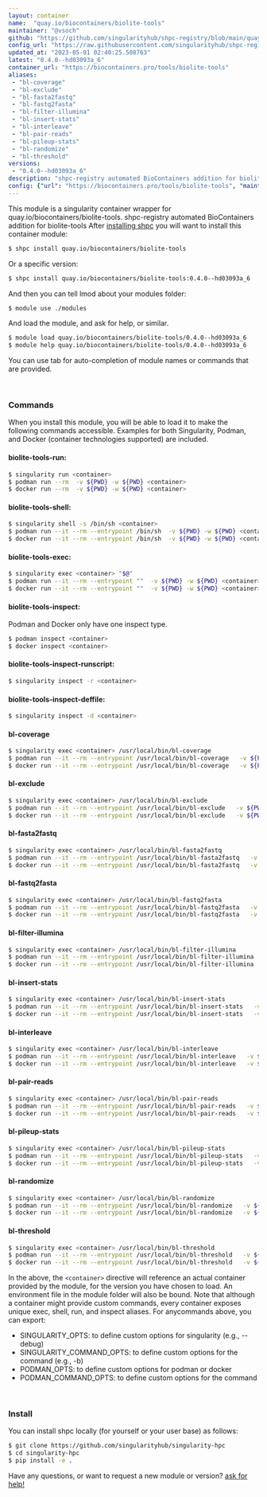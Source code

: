 ```yaml
---
layout: container
name:  "quay.io/biocontainers/biolite-tools"
maintainer: "@vsoch"
github: "https://github.com/singularityhub/shpc-registry/blob/main/quay.io/biocontainers/biolite-tools/container.yaml"
config_url: "https://raw.githubusercontent.com/singularityhub/shpc-registry/main/quay.io/biocontainers/biolite-tools/container.yaml"
updated_at: "2023-05-01 02:40:25.508763"
latest: "0.4.0--hd03093a_6"
container_url: "https://biocontainers.pro/tools/biolite-tools"
aliases:
 - "bl-coverage"
 - "bl-exclude"
 - "bl-fasta2fastq"
 - "bl-fastq2fasta"
 - "bl-filter-illumina"
 - "bl-insert-stats"
 - "bl-interleave"
 - "bl-pair-reads"
 - "bl-pileup-stats"
 - "bl-randomize"
 - "bl-threshold"
versions:
 - "0.4.0--hd03093a_6"
description: "shpc-registry automated BioContainers addition for biolite-tools"
config: {"url": "https://biocontainers.pro/tools/biolite-tools", "maintainer": "@vsoch", "description": "shpc-registry automated BioContainers addition for biolite-tools", "latest": {"0.4.0--hd03093a_6": "sha256:63fb1431d4d78e1fd4c7bd30cd202a63c38aa47fb47d36d9270d7759b19eecc0"}, "tags": {"0.4.0--hd03093a_6": "sha256:63fb1431d4d78e1fd4c7bd30cd202a63c38aa47fb47d36d9270d7759b19eecc0"}, "docker": "quay.io/biocontainers/biolite-tools", "aliases": {"bl-coverage": "/usr/local/bin/bl-coverage", "bl-exclude": "/usr/local/bin/bl-exclude", "bl-fasta2fastq": "/usr/local/bin/bl-fasta2fastq", "bl-fastq2fasta": "/usr/local/bin/bl-fastq2fasta", "bl-filter-illumina": "/usr/local/bin/bl-filter-illumina", "bl-insert-stats": "/usr/local/bin/bl-insert-stats", "bl-interleave": "/usr/local/bin/bl-interleave", "bl-pair-reads": "/usr/local/bin/bl-pair-reads", "bl-pileup-stats": "/usr/local/bin/bl-pileup-stats", "bl-randomize": "/usr/local/bin/bl-randomize", "bl-threshold": "/usr/local/bin/bl-threshold"}}
---
```


This module is a singularity container wrapper for quay.io/biocontainers/biolite-tools.
shpc-registry automated BioContainers addition for biolite-tools
After [installing shpc](#install) you will want to install this container module:


```bash
$ shpc install quay.io/biocontainers/biolite-tools
```

Or a specific version:

```bash
$ shpc install quay.io/biocontainers/biolite-tools:0.4.0--hd03093a_6
```

And then you can tell lmod about your modules folder:

```bash
$ module use ./modules
```

And load the module, and ask for help, or similar.

```bash
$ module load quay.io/biocontainers/biolite-tools/0.4.0--hd03093a_6
$ module help quay.io/biocontainers/biolite-tools/0.4.0--hd03093a_6
```

You can use tab for auto-completion of module names or commands that are provided.

<br>

### Commands

When you install this module, you will be able to load it to make the following commands accessible.
Examples for both Singularity, Podman, and Docker (container technologies supported) are included.

#### biolite-tools-run:

```bash
$ singularity run <container>
$ podman run --rm  -v ${PWD} -w ${PWD} <container>
$ docker run --rm  -v ${PWD} -w ${PWD} <container>
```

#### biolite-tools-shell:

```bash
$ singularity shell -s /bin/sh <container>
$ podman run --it --rm --entrypoint /bin/sh  -v ${PWD} -w ${PWD} <container>
$ docker run --it --rm --entrypoint /bin/sh  -v ${PWD} -w ${PWD} <container>
```

#### biolite-tools-exec:

```bash
$ singularity exec <container> "$@"
$ podman run --it --rm --entrypoint ""  -v ${PWD} -w ${PWD} <container> "$@"
$ docker run --it --rm --entrypoint ""  -v ${PWD} -w ${PWD} <container> "$@"
```

#### biolite-tools-inspect:

Podman and Docker only have one inspect type.

```bash
$ podman inspect <container>
$ docker inspect <container>
```

#### biolite-tools-inspect-runscript:

```bash
$ singularity inspect -r <container>
```

#### biolite-tools-inspect-deffile:

```bash
$ singularity inspect -d <container>
```


#### bl-coverage

```bash
$ singularity exec <container> /usr/local/bin/bl-coverage
$ podman run --it --rm --entrypoint /usr/local/bin/bl-coverage   -v ${PWD} -w ${PWD} <container> -c " $@"
$ docker run --it --rm --entrypoint /usr/local/bin/bl-coverage   -v ${PWD} -w ${PWD} <container> -c " $@"
```


#### bl-exclude

```bash
$ singularity exec <container> /usr/local/bin/bl-exclude
$ podman run --it --rm --entrypoint /usr/local/bin/bl-exclude   -v ${PWD} -w ${PWD} <container> -c " $@"
$ docker run --it --rm --entrypoint /usr/local/bin/bl-exclude   -v ${PWD} -w ${PWD} <container> -c " $@"
```


#### bl-fasta2fastq

```bash
$ singularity exec <container> /usr/local/bin/bl-fasta2fastq
$ podman run --it --rm --entrypoint /usr/local/bin/bl-fasta2fastq   -v ${PWD} -w ${PWD} <container> -c " $@"
$ docker run --it --rm --entrypoint /usr/local/bin/bl-fasta2fastq   -v ${PWD} -w ${PWD} <container> -c " $@"
```


#### bl-fastq2fasta

```bash
$ singularity exec <container> /usr/local/bin/bl-fastq2fasta
$ podman run --it --rm --entrypoint /usr/local/bin/bl-fastq2fasta   -v ${PWD} -w ${PWD} <container> -c " $@"
$ docker run --it --rm --entrypoint /usr/local/bin/bl-fastq2fasta   -v ${PWD} -w ${PWD} <container> -c " $@"
```


#### bl-filter-illumina

```bash
$ singularity exec <container> /usr/local/bin/bl-filter-illumina
$ podman run --it --rm --entrypoint /usr/local/bin/bl-filter-illumina   -v ${PWD} -w ${PWD} <container> -c " $@"
$ docker run --it --rm --entrypoint /usr/local/bin/bl-filter-illumina   -v ${PWD} -w ${PWD} <container> -c " $@"
```


#### bl-insert-stats

```bash
$ singularity exec <container> /usr/local/bin/bl-insert-stats
$ podman run --it --rm --entrypoint /usr/local/bin/bl-insert-stats   -v ${PWD} -w ${PWD} <container> -c " $@"
$ docker run --it --rm --entrypoint /usr/local/bin/bl-insert-stats   -v ${PWD} -w ${PWD} <container> -c " $@"
```


#### bl-interleave

```bash
$ singularity exec <container> /usr/local/bin/bl-interleave
$ podman run --it --rm --entrypoint /usr/local/bin/bl-interleave   -v ${PWD} -w ${PWD} <container> -c " $@"
$ docker run --it --rm --entrypoint /usr/local/bin/bl-interleave   -v ${PWD} -w ${PWD} <container> -c " $@"
```


#### bl-pair-reads

```bash
$ singularity exec <container> /usr/local/bin/bl-pair-reads
$ podman run --it --rm --entrypoint /usr/local/bin/bl-pair-reads   -v ${PWD} -w ${PWD} <container> -c " $@"
$ docker run --it --rm --entrypoint /usr/local/bin/bl-pair-reads   -v ${PWD} -w ${PWD} <container> -c " $@"
```


#### bl-pileup-stats

```bash
$ singularity exec <container> /usr/local/bin/bl-pileup-stats
$ podman run --it --rm --entrypoint /usr/local/bin/bl-pileup-stats   -v ${PWD} -w ${PWD} <container> -c " $@"
$ docker run --it --rm --entrypoint /usr/local/bin/bl-pileup-stats   -v ${PWD} -w ${PWD} <container> -c " $@"
```


#### bl-randomize

```bash
$ singularity exec <container> /usr/local/bin/bl-randomize
$ podman run --it --rm --entrypoint /usr/local/bin/bl-randomize   -v ${PWD} -w ${PWD} <container> -c " $@"
$ docker run --it --rm --entrypoint /usr/local/bin/bl-randomize   -v ${PWD} -w ${PWD} <container> -c " $@"
```


#### bl-threshold

```bash
$ singularity exec <container> /usr/local/bin/bl-threshold
$ podman run --it --rm --entrypoint /usr/local/bin/bl-threshold   -v ${PWD} -w ${PWD} <container> -c " $@"
$ docker run --it --rm --entrypoint /usr/local/bin/bl-threshold   -v ${PWD} -w ${PWD} <container> -c " $@"
```



In the above, the `<container>` directive will reference an actual container provided
by the module, for the version you have chosen to load. An environment file in the
module folder will also be bound. Note that although a container
might provide custom commands, every container exposes unique exec, shell, run, and
inspect aliases. For anycommands above, you can export:

 - SINGULARITY_OPTS: to define custom options for singularity (e.g., --debug)
 - SINGULARITY_COMMAND_OPTS: to define custom options for the command (e.g., -b)
 - PODMAN_OPTS: to define custom options for podman or docker
 - PODMAN_COMMAND_OPTS: to define custom options for the command

<br>

### Install

You can install shpc locally (for yourself or your user base) as follows:

```bash
$ git clone https://github.com/singularityhub/singularity-hpc
$ cd singularity-hpc
$ pip install -e .
```

Have any questions, or want to request a new module or version? [ask for help!](https://github.com/singularityhub/singularity-hpc/issues)